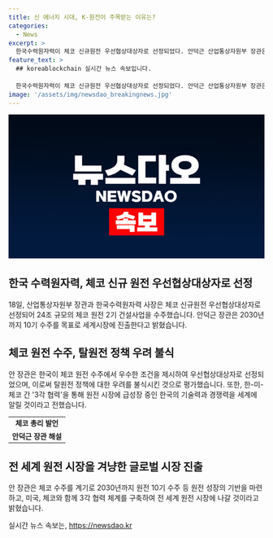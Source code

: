 ```yaml
---
title: 신 에너지 시대, K-원전이 주목받는 이유는?
categories:
  - News
excerpt: >
  한국수력원자력이 체코 신규원전 우선협상대상자로 선정되었다. 안덕근 산업통상자원부 장관은 원전 성장을 통해 글로벌 시장에 진출하겠다고 언급했다. 또한, 한국의 기술력과 가격 경쟁력이 뛰어나 체코가 우리의 시공능력과 엔지니어링 능력을 평가해준 것이라고 설명했다. 이를 통해 2030년까지 10기의 원전 수주를 기대하고 있으며, 글로벌 시장에서의 3각 협력을 모색 중이다.
feature_text: >
  ## koreablockchain 실시간 뉴스 속보입니다.

  한국수력원자력이 체코 신규원전 우선협상대상자로 선정되었다. 안덕근 산업통상자원부 장관은 원전 성장을 통해 글로벌 시장에 진출하겠다고 언급했다. 또한, 한국의 기술력과 가격 경쟁력이 뛰어나 체코가 우리의 시공능력과 엔지니어링 능력을 평가해준 것이라고 설명했다. 이를 통해 2030년까지 10기의 원전 수주를 기대하고 있으며, 글로벌 시장에서의 3각 협력을 모색 중이다.
image: '/assets/img/newsdao_breakingnews.jpg'
---
```


<p><img src="/assets/img/newsdao_breakingnews.jpg" alt="koreablockchain 속보" /></p>

<h2 data-ke-size="size26">한국 수력원자력, 체코 신규 원전 우선협상대상자로 선정</h2>

<p data-ke-size="size16">18일, 산업통상자원부 장관과 한국수력원자력 사장은 체코 신규원전 우선협상대상자로 선정되어 24조 규모의 체코 원전 2기 건설사업을 수주했습니다. 안덕근 장관은 2030년까지 10기 수주를 목표로 세계시장에 진출한다고 밝혔습니다.</p>

<h2 data-ke-size="size26">체코 원전 수주, 탈원전 정책 우려 불식</h2>

<p data-ke-size="size16">안 장관은 한국이 체코 원전 수주에서 우수한 조건을 제시하여 우선협상대상자로 선정되었으며, 이로써 탈원전 정책에 대한 우려를 불식시킨 것으로 평가했습니다. 또한, 한-미-체코 간 '3각 협력'을 통해 원전 시장에 급성장 중인 한국의 기술력과 경쟁력을 세계에 알릴 것이라고 전했습니다.</p>

<table>
    <tr>
        <td style="text-align: center; height: 17px;"><b>체코 총리 발언</b></td>
    </tr>
    <tr>
        <td style="text-align: center; height: 17px;"><b>안덕근 장관 해설</b></td>
    </tr>
</table>

<h2 data-ke-size="size26">전 세계 원전 시장을 겨냥한 글로벌 시장 진출</h2>

<p data-ke-size="size16">안 장관은 체코 수주를 계기로 2030년까지 원전 10기 수주 등 원전 성장의 기반을 마련하고, 미국, 체코와 함께 3각 협력 체계를 구축하여 전 세계 원전 시장에 나갈 것이라고 밝혔습니다.</p>
실시간 뉴스 속보는, <a href="https://newsdao.kr" rel="dofollow">https://newsdao.kr</a>


